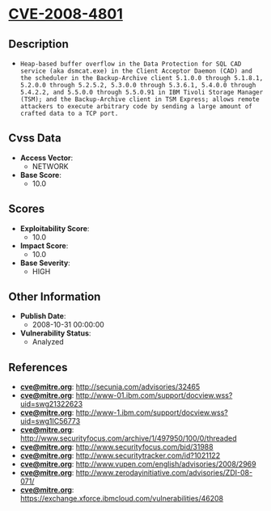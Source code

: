 
# [CVE-2008-4801](https://cve.mitre.org/cgi-bin/cvename.cgi?name=CVE-2008-4801)

## Description

- `Heap-based buffer overflow in the Data Protection for SQL CAD service (aka dsmcat.exe) in the Client Acceptor Daemon (CAD) and the scheduler in the Backup-Archive client 5.1.0.0 through 5.1.8.1, 5.2.0.0 through 5.2.5.2, 5.3.0.0 through 5.3.6.1, 5.4.0.0 through 5.4.2.2, and 5.5.0.0 through 5.5.0.91 in IBM Tivoli Storage Manager (TSM); and the Backup-Archive client in TSM Express; allows remote attackers to execute arbitrary code by sending a large amount of crafted data to a TCP port.`

## Cvss Data

- **Access Vector**:
  - NETWORK
- **Base Score**:
  - 10.0

## Scores

- **Exploitability Score**:
  - 10.0
- **Impact Score**:
  - 10.0
- **Base Severity**:
  - HIGH

## Other Information

- **Publish Date**:
  - 2008-10-31 00:00:00
- **Vulnerability Status**:
  - Analyzed

## References

- **cve@mitre.org**: http://secunia.com/advisories/32465
- **cve@mitre.org**: http://www-01.ibm.com/support/docview.wss?uid=swg21322623
- **cve@mitre.org**: http://www-1.ibm.com/support/docview.wss?uid=swg1IC56773
- **cve@mitre.org**: http://www.securityfocus.com/archive/1/497950/100/0/threaded
- **cve@mitre.org**: http://www.securityfocus.com/bid/31988
- **cve@mitre.org**: http://www.securitytracker.com/id?1021122
- **cve@mitre.org**: http://www.vupen.com/english/advisories/2008/2969
- **cve@mitre.org**: http://www.zerodayinitiative.com/advisories/ZDI-08-071/
- **cve@mitre.org**: https://exchange.xforce.ibmcloud.com/vulnerabilities/46208

